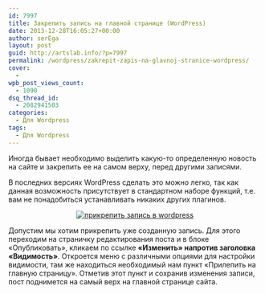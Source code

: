 ```yaml
---
id: 7997
title: Закрепить запись на главной странице (WordPress)
date: 2013-12-28T16:05:27+00:00
author: serEga
layout: post
guid: http://artslab.info/?p=7997
permalink: /wordpress/zakrepit-zapis-na-glavnoj-stranice-wordpress/
cover:
  -
wpb_post_views_count:
  - 1090
dsq_thread_id:
  - 2082941503
categories:
  - Для Wordpress
tags:
  - Для Wordpress
---
```

Иногда бывает необходимо выделить какую-то определенную новость на сайте и закрепить ее на самом верху, перед другими записями.

В последних версиях WordPress сделать это можно легко, так как данная возможность присутствует в стандартном наборе функций, т.е. вам не понадобиться устанавливать никаких других плагинов.

<center>
  <a href="{{site.img_cdn}}/zakrepit_post_wordpress.png"><img src="{{site.img_cdn}}/zakrepit_post_wordpress-235x300.png" alt="прикрепить запись в wordpress" class="size-medium wp-image-7998" srcset="{{site.img_cdn}}/zakrepit_post_wordpress-235x300.png 235w, {{site.img_cdn}}/zakrepit_post_wordpress.png 305w" sizes="(max-width: 235px) 100vw, 235px" /></a>
</center>

Допустим мы хотим прикрепить уже созданную запись. Для этого переходим на страничку редактирования поста и в блоке «Опубликовать», кликаем по ссылке **«Изменить» напротив заголовка «Видимость»**. Откроется меню с различными опциями для настройки видимости, там же находиться необходимый нам пункт «Прилепить на главную страницу». Отметив этот пункт и сохранив изменения записи, пост поднимется на самый верх на главной странице сайта.